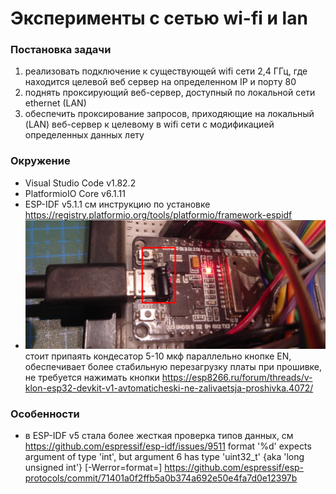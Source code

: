 # Эксперименты с сетью wi-fi и lan

### Постановка задачи ###
1. реализовать подключение к существующей wifi сети 2,4 ГГц, где находится целевой веб сервер на определенном IP и порту 80
2. поднять проксирующий веб-сервер, доступный по локальной сети ethernet (LAN)
3. обеспечить проксирование запросов, приходяющие на локальный (LAN) веб-сервер к целевому в wifi сети 
с модификацией определенных данных лету

### Окружение 
* Visual Studio Code v1.82.2
* PlatformioIO Core v6.1.11
* ESP-IDF v5.1.1 см инструкцию по установке https://registry.platformio.org/tools/platformio/framework-espidf
* ![Плата esp32doit-devkit-v1, пока без LAN](/img/esp32_devkit_v1.png) стоит припаять кондесатор 5-10 мкф параллельно кнопке EN, обеспечивает более стабильную перезагрузку платы при прошивке, не требуется нажимать кнопки https://esp8266.ru/forum/threads/v-klon-esp32-devkit-v1-avtomaticheski-ne-zalivaetsja-proshivka.4072/


### Особенности
* в ESP-IDF v5 стала более жесткая проверка типов данных, 
см https://github.com/espressif/esp-idf/issues/9511
format '%d' expects argument of type 'int', but argument 6 has type 'uint32_t' {aka 'long unsigned int'} [-Werror=format=]
https://github.com/espressif/esp-protocols/commit/71401a0f2ffb5a0b374a692e50e4fa7d0e12397b